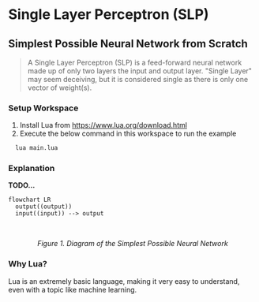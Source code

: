 # Single Layer Perceptron (SLP)
## Simplest Possible Neural Network from Scratch

> A Single Layer Perceptron (SLP) is a feed-forward neural network made up of only two layers the input and output layer. "Single Layer" may seem deceiving, but it is considered single as there is only one vector of weight(s).

### Setup Workspace
1. Install Lua from https://www.lua.org/download.html
2. Execute the below command in this workspace to run the example

```sh
  lua main.lua
```

### Explanation
**TODO...**
```mermaid
flowchart LR
  output((output))
  input((input)) --> output
```
<br>
<p align="center">
  <i>Figure 1. Diagram of the Simplest Possible Neural Network</i>
</p>

### Why Lua?
Lua is an extremely basic language, making it very easy to understand, even with a topic like machine learning.
